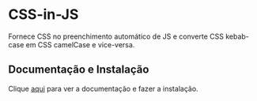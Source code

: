 # CSS-in-JS

Fornece CSS no preenchimento automático de JS e converte CSS kebab-case em CSS camelCase e vice-versa.

## Documentação e Instalação

Clique [aqui](https://marketplace.visualstudio.com/items?itemName=paulmolluzzo.convert-css-in-js) para ver a documentação e fazer a instalação.
